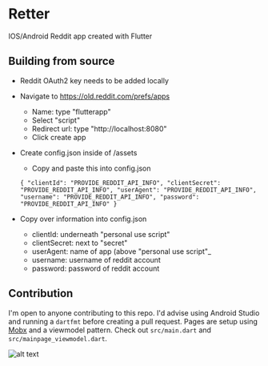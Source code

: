 # Retter

IOS/Android Reddit app created with Flutter

## Building from source

- Reddit OAuth2 key needs to be added locally
- Navigate to https://old.reddit.com/prefs/apps
    - Name: type "flutterapp"
    - Select "script"
    - Redirect url: type "http://localhost:8080"
    - Click create app
- Create config.json inside of /assets
    - Copy and paste this into config.json

    `{
         "clientId": "PROVIDE_REDDIT_API_INFO",
         "clientSecret": "PROVIDE_REDDIT_API_INFO",
         "userAgent": "PROVIDE_REDDIT_API_INFO",
         "username": "PROVIDE_REDDIT_API_INFO",
         "password": "PROVIDE_REDDIT_API_INFO"
     }`



- Copy over information into config.json
    - clientId: underneath "personal use script"
    - clientSecret: next to "secret"
    - userAgent: name of app (above "personal use script"_
    - username: username of reddit account
    - password: password of reddit account

## Contribution

I'm open to anyone contributing to this repo. I'd advise using Android Studio and running a `dartfmt` before creating a pull request.
Pages are setup using [Mobx](https://pub.dev/packages/mobx) and a viewmodel pattern. Check out `src/main.dart` and `src/mainpage_viewmodel.dart`.

![alt text](https://raw.githubusercontent.com/mzegar/Retter/master/screenshots/retterimg.jpg "img1")
